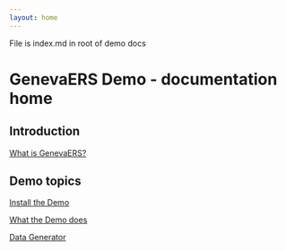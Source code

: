 ```yaml
---
layout: home
---
```


File is index.md in root of demo docs

# GenevaERS Demo - documentation home

## Introduction

[What is GenevaERS?](WhatIsGenevaERS.md)


## Demo topics

 [Install the Demo](InstallDemo.md)

 [What the Demo does](WhatDemoDoes.md)

 [Data Generator](DataGenerator.md)
 

